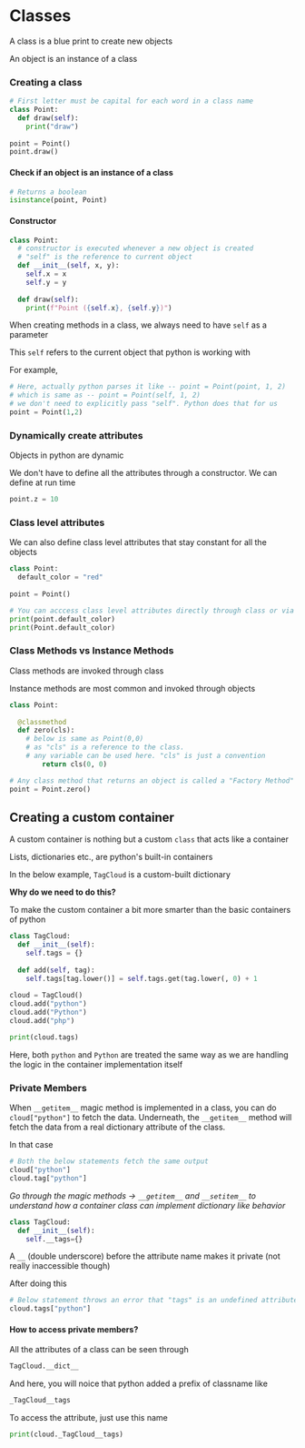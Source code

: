 # Classes

A class is a blue print to create new objects

An object is an instance of a class

### Creating a class

```python
# First letter must be capital for each word in a class name
class Point:
  def draw(self):
    print("draw")
    
point = Point()
point.draw()
```

#### Check if an object is an instance of a class

```python
# Returns a boolean
isinstance(point, Point)
```

#### Constructor

```python
class Point:
  # constructor is executed whenever a new object is created
  # "self" is the reference to current object
  def __init__(self, x, y):
    self.x = x
    self.y = y
    
  def draw(self):
    print(f"Point ({self.x}, {self.y})")
```

When creating methods in a class, we always need to have `self` as a parameter

This `self` refers to the current object that python is working with

For example,

```python
# Here, actually python parses it like -- point = Point(point, 1, 2)
# which is same as -- point = Point(self, 1, 2)
# we don't need to explicitly pass "self". Python does that for us
point = Point(1,2)
```

### Dynamically create attributes

Objects in python are dynamic

We don't have to define all the attributes through a constructor. We can define at run time

```python
point.z = 10
```

### Class level attributes

We can also define class level attributes that stay constant for all the objects

```python
class Point:
  default_color = "red"
  
point = Point()

# You can acccess class level attributes directly through class or via its objects
print(point.default_color)
print(Point.default_color)
```

### Class Methods vs Instance Methods

Class methods are invoked through class 

Instance methods are most common and invoked through objects

```python
class Point:
  
  @classmethod
  def zero(cls):
    # below is same as Point(0,0)
    # as "cls" is a reference to the class.
    # any variable can be used here. "cls" is just a convention
		return cls(0, 0)

# Any class method that returns an object is called a "Factory Method"
point = Point.zero()
```

## Creating a custom container

A custom container is nothing but a custom `class` that acts like a container

Lists, dictionaries etc., are python's built-in containers

In the below example, `TagCloud` is a custom-built dictionary

**Why do we need to do this?**

To make the custom container a bit more smarter than the basic containers of python

```python
class TagCloud:
  def __init__(self):
    self.tags = {}
  
  def add(self, tag):
    self.tags[tag.lower()] = self.tags.get(tag.lower(, 0) + 1
    
cloud = TagCloud()
cloud.add("python")
cloud.add("Python")
cloud.add("php")

print(cloud.tags)
```

Here, both `python` and `Python` are treated the same way as we are handling the logic in the container implementation itself

### Private Members

When `__getitem__` magic method is implemented in a class, you can do `cloud["python"]` to fetch the data. Underneath, the `__getitem__` method will fetch the data from a real dictionary attribute of the class.

In that case

```python
# Both the below statements fetch the same output
cloud["python"]
cloud.tag["python"]
```

_Go through the magic methods -> `__getitem__` and `__setitem__` to understand how a container class can implement dictionary like behavior_

```python
class TagCloud:
  def __init__(self):
    self.__tags={}
```

A `__` (double underscore) before the attribute name makes it private (not really inaccessible though)

After doing this

```python
# Below statement throws an error that "tags" is an undefined attribute
cloud.tags["python"]
```

#### How to access private members?

All the attributes of a class can be seen through

```python
TagCloud.__dict__
```

And here, you will noice that python added a prefix of classname like

```python
_TagCloud__tags
```

To access the attribute, just use this name

```python
print(cloud._TagCloud__tags)
```

